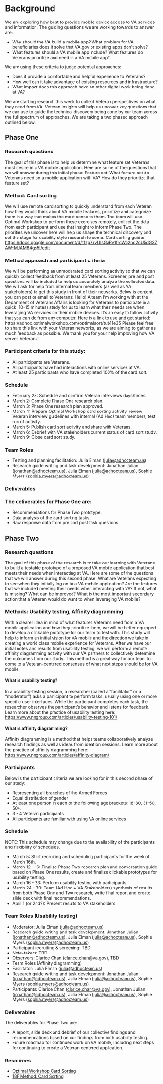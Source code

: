 # Background
We are exploring how best to provide mobile device access to VA services and information. The guiding questions we are working towards to answer are: 
- Why should the VA build a mobile app? What problem for VA beneficiaries does it solve that VA.gov or existing apps don't solve?
- What features should a VA mobile app include? What features do Veterans prioritize and need in a VA mobile app?

We are using these criteria to judge potential approaches:
- Does it provide a comfortable and helpful experience to Veterans?
- How well can it take advantage of existing resources and infrastructure?
- What impact does this approach have on other digital work being done at VA?

We are starting research this week to collect Veteran perspectives on what they need from VA. Veteran insights will help us uncover key questions that we can use to guide the technical discovery being done by our team across the full spectrum of approaches. We are taking a two phased approach outlined below.

## Phase One
### Research questions
The goal of this phase is to help us determine what feature set Veterans most desire in a VA mobile application. Here are some of the questions that we will answer during this initial phase:
Feature set: What feature set do Veterans need on a mobile application with VA? 
How do they prioritize that feature set?
### Method: Card sorting
We will use remote card sorting to quickly understand from each Veteran how they would think about VA mobile features, prioritize and categorize them in a way that makes the most sense to them.
The team will use Optimal Workshop to perform these exercises remotely, collect the data from each participant and use that insight to inform Phase Two. The priorities we uncover here will help us shape the technical discovery and set the stage for usability style research to come.
Card sorting guide: https://docs.google.com/document/d/1fzgXrvUIsGaRv1frcWq2nc2cU5dG3ZAW-MJAM84gs5I/edit
### Method approach and participant criteria
We will be performing an unmoderated card sorting activity so that we can quickly collect feedback from at least 25 Veterans. Screener, pre and post questions will be included to help us accurately analyze the collected data. We will ask for help from internal team members (as well as VA stakeholders) to get this study in front of their networks. Below is content you can post or email to Veterans:
Hello! A team I’m working with at the Department of Veterans Affairs is looking for Veterans to participate in a quick (10-15 minutes) study for us to learn what their needs are when leveraging VA services on their mobile devices. It’s an easy to follow activity that you can do from any computer. Here is a link to use and get started:
https://adhoc.optimalworkshop.com/optimalsort/tub11e35
Please feel free to share this link with your Veteran networks, as we are aiming to gather as much feedback as possible.
We thank you for your help improving how VA serves Veterans!
### Participant criteria for this study:
- All participants are Veterans.
- All participants have had interactions with online services at VA.
- At least 25 participants who have completed 100% of the card sort.
### Schedule
- February 28: Schedule and confirm Veteran interviews days/times.
- March 2: Complete Phase One research plan.
- March 3: Phase One research plan approved.
- March 4: Prepare Optimal Workshop card sorting activity, review Veteran interview guidelines with internal (Ad Hoc) team members, test run of activity.
- March 5: Publish card sort activity and share with Veterans.
- March 6: Debrief with VA stakeholders current status of card sort study.
- March 9: Close card sort study.
### Team Roles
- Testing and planning facilitation: Julia Elman (julia@adhocteam.us)
- Research guide writing and task development: Jonathan Julian (jonathan@adhocteam.us), Julia Elman (julia@adhocteam.us), Sophie Myers (sophia.myers@adhocteam.us)
### Deliverables
### The deliverables for Phase One are:
- Recommendations for Phase Two prototype.
- Data analysis of the card sorting tasks.
- Raw response data from pre and post task questions.
## Phase Two
### Research questions
The goal of this phase of the research is to take our learning with Veterans to build a testable prototype of a proposed VA mobile application that best meets their needs when interacting at VA. Here are some of the questions that we will answer during this second phase:
What are Veterans expecting to see when they initially log on to a VA mobile application? Are the features that we included meeting their needs when interacting with VA? If not, what is missing? What can be improved?
What is the most important secondary action that a Veteran would do want to when leveraging VA mobile?
### Methods: Usability testing, Affinity diagramming
With a clearer idea in mind of what features Veterans need from a VA mobile application and how they prioritize them, we will be better equipped to develop a clickable prototype for our team to test with. This study will help to inform an initial vision for VA mobile and the direction we take in creating a world class mobile experience for Veterans.
After we have our initial notes and results from usability testing, we will perform a remote affinity diagramming activity with our VA partners to collectively determine the outcomes from our study. This method is a great way for our team to come to a Veteran-centered consensus of what next steps should be for VA mobile.
#### What is usability testing?
In a usability-testing session, a researcher (called a “facilitator” or a “moderator”) asks a participant to perform tasks, usually using one or more specific user interfaces. While the participant completes each task, the researcher observes the participant’s behavior and listens for feedback. Learn more about the practice of usability testing here: https://www.nngroup.com/articles/usability-testing-101/ 
#### What is affinity diagramming?
Affinity diagramming is a method that helps teams collaboratively analyze research findings as well as ideas from ideation sessions. Learn more about the practice of affinity diagramming here: https://www.nngroup.com/articles/affinity-diagram/ 
### Participants
Below is the participant criteria we are looking for in this second phase of our study:
- Representing all branches of the Armed Forces
- Equal distribution of gender
- At least one person in each of the following age brackets: 18-30, 31-50, 50+.  
- 3 - 4 Veteran participants
- All participants are familiar with using VA online services
### Schedule
NOTE: This schedule may change due to the availability of the participants and flexibility of schedules.
- March 5: Start recruiting and scheduling participants for the week of March 16th.
- March 12 - 16: Finalize Phase Two research plan and conversation guide based on Phase One results, create and finalize clickable prototypes for usability testing.
- March 16 - 23: Perform usability testing with participants.
- March 24 - 30: Team (Ad Hoc + VA Stakeholders) synthesis of results from both Phase One and Two research, write final report and create slide deck with final recommendations.
- April 1 (or 2nd?): Present results to VA stakeholders.
### Team Roles (Usability testing)
- Moderator: Julia Elman (julia@adhocteam.us)
- Research guide writing and task development: Jonathan Julian (jonathan@adhocteam.us), Julia Elman (julia@adhocteam.us), Sophie Myers (sophia.myers@adhocteam.us)
- Participant recruiting & screening: TBD
- Note-takers: TBD
- Observers: Clarice Chan (clarice.chan@va.gov), TBD
- Team Roles (Affinity diagramming)
- Facilitator: Julia Elman (julia@adhocteam.us)
- Research guide writing and task development: Jonathan Julian (jonathan@adhocteam.us), Julia Elman (julia@adhocteam.us), Sophie Myers (sophia.myers@adhocteam.us)
- Participants: Clarice Chan (clarice.chan@va.gov), Jonathan Julian (jonathan@adhocteam.us), Julia Elman (julia@adhocteam.us), Sophie Myers (sophia.myers@adhocteam.us)
### Deliverables
The deliverables for Phase Two are:
- A report, slide deck and debrief of our collective findings and recommendations based on our findings from both usability testing.
- Future roadmap for continued work on VA mobile, including next steps for continuing to create a Veteran centered application.
### Resources
- [Optimal Workshop Card Sorting](https://www.optimalworkshop.com/optimalsort) 
- [18F Method: Card Sorting](https://methods.18f.gov/validate/card-sorting/)
